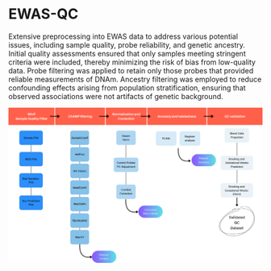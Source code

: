 # EWAS-QC

Extensive preprocessing into EWAS data to address various potential issues, including sample quality, probe reliability, and genetic ancestry. Initial quality assessments ensured that only samples meeting stringent criteria were included, thereby minimizing the risk of bias from low-quality data. Probe filtering was applied to retain only those probes that provided reliable measurements of DNAm. Ancestry filtering was employed to reduce confounding effects arising from population stratification, ensuring that observed associations were not artifacts of genetic background.

![Alt text](https://github.com/AiSanRa/EWAS-QC/blob/main/dataflow.png)

